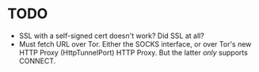 # TODO

- SSL with a self-signed cert doesn't work? Did SSL at all?
- Must fetch URL over Tor. Either the SOCKS interface, or over Tor's new HTTP
  Proxy (HttpTunnelPort) HTTP Proxy. But the latter *only* supports CONNECT.

